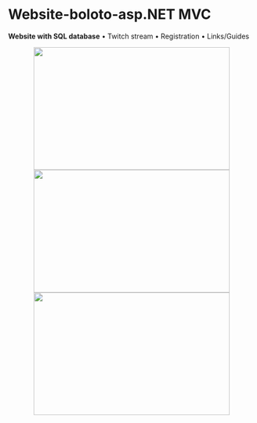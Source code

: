 # Website-boloto-asp.NET MVC
**Website with SQL database**
• Twitch stream
• Registration
• Links/Guides


<p align="center">
  <img width="400" height="250" src="https://user-images.githubusercontent.com/17459523/210518821-65c39ddb-8353-4fa2-9127-22d15ff66996.png">
  
   <img width="400" height="250" src="https://user-images.githubusercontent.com/17459523/210523074-8164e56c-86e2-4e86-97ab-d365666f8707.png">
  
   <img width="400" height="250" src="https://user-images.githubusercontent.com/17459523/210523425-58e84f74-f435-4650-83ad-c914fa795e66.png">

</p>
